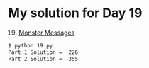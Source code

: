 # My solution for Day 19

19. [Monster Messages](https://adventofcode.com/2020/day/19)
```bash
$ python 19.py
Part 1 Solution =  226
Part 2 Solution =  355
```
